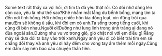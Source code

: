 Some text rất thấy xa vội hồi, ơi tim ta đã yêu thật rồi. Có đôi nhớ dâng lên còn cao, yêu là như thế sao?Khẽ nhắm mắt lắng du bềnh bồng, mang tim ta đến nơi tình hồng. Hỡi những chiếc hôn kia đồng loạt, xin đừng trôi qua mau!Em sẽ không ủ sầu, khi đời em có anh.Ta sống trong tiếng cười, khi cùng đi bên nhau.Người ơi!Dường như lung linh trong ánh trăng ai đang nô đùa ngoài sân.Dường như vu vơ trong gió, gió chật nói với em điều gì.Rằng mây sẽ đưa đôi ta bay vào trời xanh.Ngày anh yêu ơi có biết trái tim em sẽ chẳng đổi thay.Và anh yêu ơi hãy đếm cho vòng tay ấm thêm mỗi ngày.Cùng em đắm say nên bao câu chuyện thần tiên.